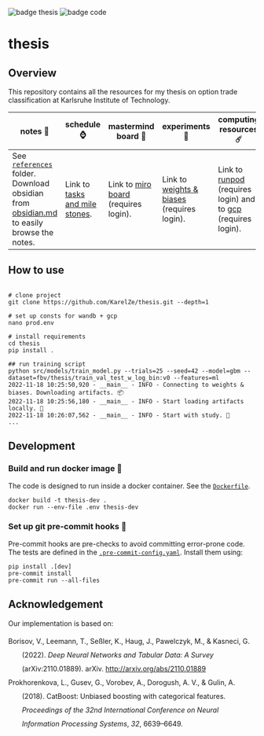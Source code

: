![badge thesis](https://github.com/KarelZe/thesis/actions/workflows/action_latex.yaml/badge.svg)
![badge code](https://github.com/KarelZe/thesis/actions/workflows/action_python.yaml/badge.svg)

# thesis

## Overview

This repository contains all the resources for my thesis on option trade classification at Karlsruhe Institute of Technology.

| notes 📜  |schedule ⌚   |mastermind board 🥷   |experiments 🧪   |computing resources ☄️   |document 🎓|
|---|---|---|---|---|---|
|See [`references`](https://github.com/KarelZe/thesis/tree/main/references) folder. Download obsidian from [obsidian.md](https://obsidian.md/) to easily browse the notes.   | Link to [tasks and mile stones](https://github.com/KarelZe/thesis/milestones?direction=asc&sort=due_date&state=open).  |Link to [miro board](https://miro.com/app/board/uXjVPPRCa6s=/) (requires login).   | Link to [weights & biases](https://wandb.ai/fbv/thesis) (requires login). |Link to [runpod](https://www.runpod.io/console/pods) (requires login) and to [gcp](https://console.cloud.google.com/welcome?project=flowing-mantis-239216) (requires login).|see [`releases`](https://github.com/KarelZe/thesis/releases/).|

## How to use

```shell

# clone project
git clone https://github.com/KarelZe/thesis.git --depth=1

# set up consts for wandb + gcp
nano prod.env

# install requirements
cd thesis
pip install .

## run training script
python src/models/train_model.py --trials=25 --seed=42 --model=gbm --dataset=fbv/thesis/train_val_test_w_log_bin:v0 --features=ml
2022-11-18 10:25:50,920 - __main__ - INFO - Connecting to weights & biases. Downloading artifacts. 📦
2022-11-18 10:25:56,180 - __main__ - INFO - Start loading artifacts locally. 🐢
2022-11-18 10:26:07,562 - __main__ - INFO - Start with study. 🦄
...
```

## Development

### Build and run docker image 🐳
The code is designed to run inside a docker container. See the [`Dockerfile`](https://github.com/KarelZe/thesis/blob/main/Dockerfile).
```
docker build -t thesis-dev .
docker run --env-file .env thesis-dev
```

### Set up git pre-commit hooks 🐙
Pre-commit hooks are pre-checks to avoid committing error-prone code. The tests are defined in the [`.pre-commit-config.yaml`](https://github.com/KarelZe/thesis/blob/main/.pre-commit-config.yaml). Install them using:
```
pip install .[dev]
pre-commit install
pre-commit run --all-files
```

## Acknowledgement
Our implementation is based on:

<div class="csl-bib-body" style="line-height: 2; margin-left: 2em; text-indent:-2em;">
  <div class="csl-entry">Borisov, V., Leemann, T., Seßler, K., Haug, J., Pawelczyk, M., &amp; Kasneci, G. (2022). <i>Deep Neural Networks and Tabular Data: A Survey</i> (arXiv:2110.01889). arXiv. <a href="http://arxiv.org/abs/2110.01889">http://arxiv.org/abs/2110.01889</a></div>
  <span class="Z3988" title="url_ver=Z39.88-2004&amp;ctx_ver=Z39.88-2004&amp;rfr_id=info%3Asid%2Fzotero.org%3A2&amp;rft_val_fmt=info%3Aofi%2Ffmt%3Akev%3Amtx%3Adc&amp;rft.type=preprint&amp;rft.title=Deep%20Neural%20Networks%20and%20Tabular%20Data%3A%20A%20Survey&amp;rft.identifier=http%3A%2F%2Farxiv.org%2Fabs%2F2110.01889&amp;rft.aufirst=Vadim&amp;rft.aulast=Borisov&amp;rft.au=Vadim%20Borisov&amp;rft.au=Tobias%20Leemann&amp;rft.au=Kathrin%20Se%C3%9Fler&amp;rft.au=Johannes%20Haug&amp;rft.au=Martin%20Pawelczyk&amp;rft.au=Gjergji%20Kasneci&amp;rft.date=2022"></span>
</div>
<div class="csl-bib-body" style="line-height: 2; margin-left: 2em; text-indent:-2em;">
  <div class="csl-entry">Prokhorenkova, L., Gusev, G., Vorobev, A., Dorogush, A. V., &amp; Gulin, A. (2018). CatBoost: Unbiased boosting with categorical features. <i>Proceedings of the 32nd International Conference on Neural Information Processing Systems</i>, <i>32</i>, 6639–6649.</div>
  <span class="Z3988" title="url_ver=Z39.88-2004&amp;ctx_ver=Z39.88-2004&amp;rfr_id=info%3Asid%2Fzotero.org%3A2&amp;rft_val_fmt=info%3Aofi%2Ffmt%3Akev%3Amtx%3Abook&amp;rft.genre=proceeding&amp;rft.atitle=CatBoost%3A%20unbiased%20boosting%20with%20categorical%20features&amp;rft.btitle=Proceedings%20of%20the%2032nd%20International%20Conference%20on%20Neural%20Information%20Processing%20Systems&amp;rft.place=Red%20Hook%2C%20NY&amp;rft.publisher=Curran%20Associates%20Inc.&amp;rft.series=NeurIPS%202018&amp;rft.aufirst=Liudmila&amp;rft.aulast=Prokhorenkova&amp;rft.au=Liudmila%20Prokhorenkova&amp;rft.au=Gleb%20Gusev&amp;rft.au=Aleksandr%20Vorobev&amp;rft.au=Anna%20Veronika%20Dorogush&amp;rft.au=Andrey%20Gulin&amp;rft.date=2018&amp;rft.pages=6639%E2%80%936649&amp;rft.spage=6639&amp;rft.epage=6649"></span>
</div>
